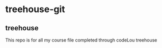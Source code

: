 # treehouse-git
## treehouse

This repo is for all my course file completed through codeLou treehouse
